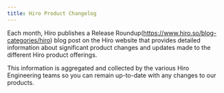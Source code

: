 ```yaml
---
title: Hiro Product Changelog
---
```


Each month, Hiro publishes a Release Roundup(https://www.hiro.so/blog-categories/hiro) blog post on the Hiro website that provides detailed information about significant product changes and updates made to the different Hiro product offerings.

This information is aggregated and collected by the various Hiro Engineering teams so you can remain up-to-date with any changes to our products.